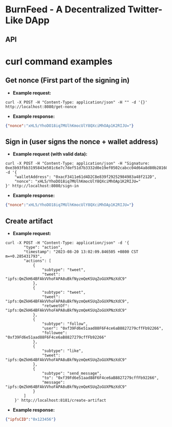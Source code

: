 # BurnFeed - A Decentralized Twitter-Like DApp

## API

# curl command examples

## Get nonce (First part of the signing in)

- **Example request:**
```
curl -X POST -H "Content-Type: application/json" -H "" -d '{}' http://localhost:8080/get-nonce
```
- **Example response:**
```json
{"nonce":"xHL5/YhoDO18iq7MUlhKmocUlY8QXciMhOAp1K2RIJU="}
```

## Sign in (user signs the nonce + wallet address)

- **Example request (with valid data):**
```
curl -X POST -H "Content-Type: application/json" -H "Signature: 0xe3b93fbb3195843e501c6e7c7def51d7b3332d0e19ef0502cabcc04d64a8d80b281601d281ce5e403037404e600add036042c0a3d4f3eac1bbd03258f9ca1f631c" -d '{
    "walletAddress": "0xacF3411e61d4D2C8e839f29252984983a48f212D",
    "nonce": "xHL5/YhoDO18iq7MUlhKmocUlY8QXciMhOAp1K2RIJU="
}' http://localhost:8080/sign-in

```
- **Example response:**
```json
{"nonce":"xHL5/YhoDO18iq7MUlhKmocUlY8QXciMhOAp1K2RIJU="}
```

## Create artifact

- **Example request:**
```
curl -X POST -H "Content-Type: application/json" -d '{
        "type": "action",
        "timestamp": "2023-08-20 13:02:09.846505 +0800 CST m=+0.285431793",
        "actions": [
            {
                "subtype": "tweet",
                "tweet": "ipfs:QmZkH64BFAkVVhoFAPA8uBkfNyzmQeKSUqZoGUXPNzXdC9"
            },
            {
                "subtype": "tweet",
                "tweet": "ipfs:QmZkH64BFAkVVhoFAPA8uBkfNyzmQeKSUqZoGUXPNzXdC9",
                "retweetOf": "ipfs:QmZkH64BFAkVVhoFAPA8uBkfNyzmQeKSUqZoGUXPNzXdC9"
            },
            {
                "subtype": "follow",
                "user": "0xf39Fd6e51aad88F6F4ce6aB8827279cffFb92266",
                "followee": "0xf39Fd6e51aad88F6F4ce6aB8827279cffFb92266"
            },
            {
                "subtype": "like",
                "tweet": "ipfs:QmZkH64BFAkVVhoFAPA8uBkfNyzmQeKSUqZoGUXPNzXdC9"
            },
            {
                "subtype": "send_message",
                "to": "0xf39Fd6e51aad88F6F4ce6aB8827279cffFb92266",
                "message": "ipfs:QmZkH64BFAkVVhoFAPA8uBkfNyzmQeKSUqZoGUXPNzXdC9"
            }
        ]
    }' http://localhost:8181/create-artifact

```
- **Example response:**
```json
{"ipfsCID":"0x123456"}
```